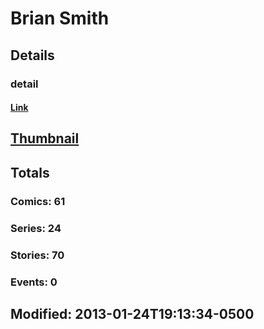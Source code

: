 # Brian  Smith 
## Details
### detail
#### [Link](http://marvel.com/comics/creators/4732/brian_smith?utm_campaign=apiRef&utm_source=225578a89fc76f3d20fbffda5d17a88d)
## [Thumbnail](http://i.annihil.us/u/prod/marvel/i/mg/6/40/4bc46b470a846.jpg)
## Totals
### Comics: 61
### Series: 24
### Stories: 70
### Events: 0
## Modified: 2013-01-24T19:13:34-0500